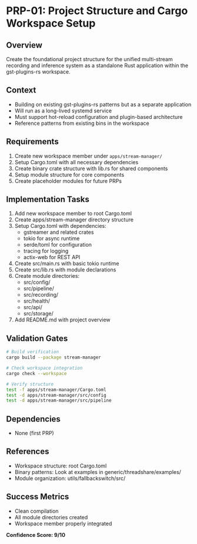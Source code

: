 # PRP-01: Project Structure and Cargo Workspace Setup

## Overview
Create the foundational project structure for the unified multi-stream recording and inference system as a standalone Rust application within the gst-plugins-rs workspace.

## Context
- Building on existing gst-plugins-rs patterns but as a separate application
- Will run as a long-lived systemd service
- Must support hot-reload configuration and plugin-based architecture
- Reference patterns from existing bins in the workspace

## Requirements
1. Create new workspace member under `apps/stream-manager/`
2. Setup Cargo.toml with all necessary dependencies
3. Create binary crate structure with lib.rs for shared components
4. Setup module structure for core components
5. Create placeholder modules for future PRPs

## Implementation Tasks
1. Add new workspace member to root Cargo.toml
2. Create apps/stream-manager directory structure
3. Setup Cargo.toml with dependencies:
   - gstreamer and related crates
   - tokio for async runtime
   - serde/toml for configuration
   - tracing for logging
   - actix-web for REST API
4. Create src/main.rs with basic tokio runtime
5. Create src/lib.rs with module declarations
6. Create module directories:
   - src/config/
   - src/pipeline/
   - src/recording/
   - src/health/
   - src/api/
   - src/storage/
7. Add README.md with project overview

## Validation Gates
```bash
# Build verification
cargo build --package stream-manager

# Check workspace integration
cargo check --workspace

# Verify structure
test -f apps/stream-manager/Cargo.toml
test -d apps/stream-manager/src/config
test -d apps/stream-manager/src/pipeline
```

## Dependencies
- None (first PRP)

## References
- Workspace structure: root Cargo.toml
- Binary patterns: Look at examples in generic/threadshare/examples/
- Module organization: utils/fallbackswitch/src/

## Success Metrics
- Clean compilation
- All module directories created
- Workspace member properly integrated

**Confidence Score: 9/10**